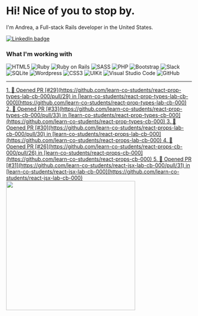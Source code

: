 # Hi! Nice of you to stop by.

I'm Andrea, a Full-stack Rails developer in the United States.

<a href="https://linkedin.com/in/andrea-jasper" target="blank"><img align="center" src="https://img.shields.io/badge/LinkedIn-0077B5?style=for-the-badge&logo=linkedin&logoColor=white" alt="LinkedIn badge" /></a>

### What I'm working with
<img alt="HTML5" src="https://img.shields.io/badge/-HTML5-E34F26?style=flat-square&logo=html5&logoColor=white" /> <img alt="Ruby" src="https://img.shields.io/badge/-RUBY-CC342D?style=flat-square&logo=ruby&logoColor=white" />  <img alt="Ruby on Rails" src="https://img.shields.io/badge/-RUBY_ON_RAILS-CC0000?style=flat-square&logo=ruby-on-rails&logoColor=white" /> <img alt="SASS" src="https://img.shields.io/badge/-SASS-CC6699?style=flat-square&logo=sass&logoColor=white" /> <img alt="PHP" src="https://img.shields.io/badge/-PHP-777BB4?style=flat-square&logo=php&logoColor=white" /> <img alt="Bootstrap" src="https://img.shields.io/badge/-BOOTSTRAP-7952B3?style=flat-square&logo=bootstrap&logoColor=white" /> <img alt="Slack" src="https://img.shields.io/badge/-SLACK-4A154B?style=flat-square&logo=slack&logoColor=white" /> <img alt="SQLite" src="https://img.shields.io/badge/-SQLITE-003B57?style=flat-square&logo=sqlite&logoColor=white" /> <img alt="Wordpress" src="https://img.shields.io/badge/-WORDPRESS-21759B?style=flat-square&logo=wordpress&logoColor=white" /> <img alt="CSS3" src="https://img.shields.io/badge/-CSS3-1572B6?style=flat-square&logo=css3&logoColor=white" /> <img alt="UIKit" src="https://img.shields.io/badge/-UIKIT-2396F3?style=flat-square&logo=uikit&logoColor=white" />
<img alt="Visual Studio Code" src="https://img.shields.io/badge/-VISUAL_STUDIO_CODE-2396F3?style=flat-square&logo=visual-studio-code&logoColor=white" /> <img alt="GitHub" src="https://img.shields.io/badge/-GITHUB-181717?style=flat-square&logo=github&logoColor=white" />

---

<p align=left>
  <a href="https://github.com/andreajasper/github-readme-stats" title="Go to Source">
    <!--START_SECTION:activity-->
1. 💪 Opened PR [#29](https://github.com/learn-co-students/react-prop-types-lab-cb-000/pull/29) in [learn-co-students/react-prop-types-lab-cb-000](https://github.com/learn-co-students/react-prop-types-lab-cb-000)
2. 💪 Opened PR [#33](https://github.com/learn-co-students/react-prop-types-cb-000/pull/33) in [learn-co-students/react-prop-types-cb-000](https://github.com/learn-co-students/react-prop-types-cb-000)
3. 💪 Opened PR [#30](https://github.com/learn-co-students/react-props-lab-cb-000/pull/30) in [learn-co-students/react-props-lab-cb-000](https://github.com/learn-co-students/react-props-lab-cb-000)
4. 💪 Opened PR [#26](https://github.com/learn-co-students/react-props-cb-000/pull/26) in [learn-co-students/react-props-cb-000](https://github.com/learn-co-students/react-props-cb-000)
5. 💪 Opened PR [#31](https://github.com/learn-co-students/react-jsx-lab-cb-000/pull/31) in [learn-co-students/react-jsx-lab-cb-000](https://github.com/learn-co-students/react-jsx-lab-cb-000)
<!--END_SECTION:activity-->
    <img width="350" align="center" src="https://github-readme-stats.vercel.app/api?username=andreajasper&show_icons=true&theme=vision-friendly-dark">
  </a>
</p>
